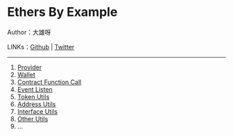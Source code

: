 # Ethers By Example

Author：大雄呀

LINKs：[Github](https://github.com/chongqiangchen) | [Twitter](https://twitter.com/home)

---

1. [Provider](./docs/1.Provider.md)
2. [Wallet](./docs/2.Wallet.md)
3. [Contract Function Call](./docs/3.Contract%20Function%20Call.md)
4. [Event Listen](./docs/4.Event%20Listen.md)
5. [Token Utils](./docs/5.Token%20Utils.md)
6. [Address Utils](./docs/6.Address%20Utils.md)
7. [Interface Utils](./docs/7.Interface%20Utils.md)
8. [Other Utils](./docs/8.Other%20Utils.md)
9. ...